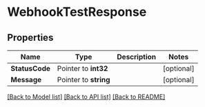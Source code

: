 # WebhookTestResponse

## Properties

Name | Type | Description | Notes
------------ | ------------- | ------------- | -------------
**StatusCode** | Pointer to **int32** |  | [optional] 
**Message** | Pointer to **string** |  | [optional] 

[[Back to Model list]](../README#documentation-for-models) [[Back to API list]](../README#documentation-for-api-endpoints) [[Back to README]](../README)


